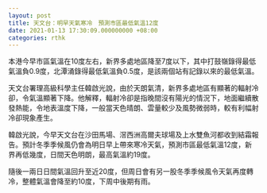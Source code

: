 ```yaml
---
layout: post
title: 天文台：明早天氣寒冷　預測市區最低氣溫12度
date: 2021-01-13 17:30:09.000000000 +08:00
categories: rthk
---
```


本港今早市區氣溫在10度左右，新界多處地區降至7度以下，其中打鼓嶺錄得最低氣溫負0.9度，北潭涌錄得最低氣溫負0.5度，是該兩個站有記錄以來的最低氣溫。

天文台署理高級科學主任韓啟光說，由於天朗氣清，新界多處地區有顯著的輻射冷卻，令氣溫顯著下降。他解釋，輻射冷卻是指晚間沒有陽光的情況下，地面繼續散發熱能，令地表溫度下降，一般當天色晴朗、雲量較少及風勢微弱時，較有利幅射冷卻現象產生。 

韓啟光說，今早天文台在沙田馬場、滘西洲高爾夫球場及上水雙魚河都收到結霜報告。預計冬季季候風仍會為明日早上帶來寒冷天氣，預測市區最低氣溫12度，新界再低幾度，日間天色明朗，最高氣溫約19度。

隨後一兩日日間氣溫回升至近20度，但周日會有另一股冬季季候風令天氣再度轉冷，整體氣溫會降至約10度，下周中後期有雨。
